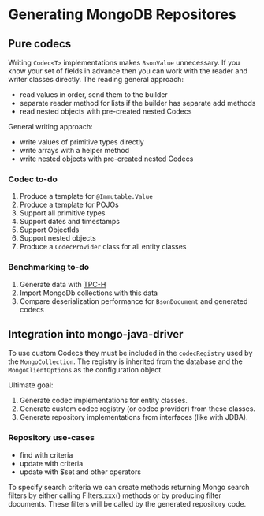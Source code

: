 # Generating MongoDB Repositores

## Pure codecs

Writing `Codec<T>` implementations makes `BsonValue` unnecessary. If you know your set
of fields in advance then you can work with the reader and writer classes directly. The
reading general approach:

- read values in order, send them to the builder
- separate reader method for lists if the builder has separate add methods
- read nested objects with pre-created nested Codecs

General writing approach:

- write values of primitive types directly
- write arrays with a helper method
- write nested objects with pre-created nested Codecs

### Codec to-do

1. Produce a template for `@Immutable.Value`
2. Produce a template for POJOs
3. Support all primitive types
4. Support dates and timestamps
5. Support ObjectIds
6. Support nested objects
7. Produce a `CodecProvider` class for all entity classes

### Benchmarking to-do

1. Generate data with [TPC-H][1]
2. Import MongoDb collections with this data
3. Compare deserialization performance for `BsonDocument` and generated codecs

[1]: http://www.tpc.org/tpc_documents_current_versions/current_specifications.asp

## Integration into mongo-java-driver

To use custom Codecs they must be included in the `codecRegistry` used by the `MongoCollection`.
The registry is inherited from the database and the `MongoClientOptions` as the configuration
object.

Ultimate goal:

1. Generate codec implementations for entity classes.
2. Generate custom codec registry (or codec provider) from these classes.
3. Generate repository implementations from interfaces (like with JDBA).

### Repository use-cases

- find with criteria
- update with criteria
- update with $set and other operators

To specify search criteria we can create methods returning Mongo search filters
by either calling Filters.xxx() methods or by producing filter documents. These
filters will be called by the generated repository code.
